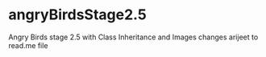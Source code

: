 # angryBirdsStage2.5
Angry Birds stage 2.5 with Class Inheritance and Images
changes arijeet to read.me file


